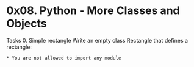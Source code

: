 # 0x08. Python - More Classes and Objects

Tasks
0. Simple rectangle
Write an empty class Rectangle that defines a rectangle:

    * You are not allowed to import any module
